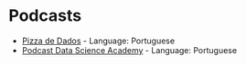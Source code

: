 # Podcasts
* [Pizza de Dados](https://www.youtube.com/channel/UCqOX4hl_9DJ5Zmzh8MpgL9A/videos) - Language: Portuguese
* [Podcast Data Science Academy](http://datascienceacademy.com.br/blog/podcast-dsa/) - Language: Portuguese
